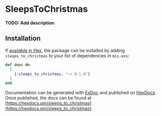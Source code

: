 # SleepsToChristmas

**TODO: Add description**

## Installation

If [available in Hex](https://hex.pm/docs/publish), the package can be installed
by adding `sleeps_to_christmas` to your list of dependencies in `mix.exs`:

```elixir
def deps do
  [
    {:sleeps_to_christmas, "~> 0.1.0"}
  ]
end
```

Documentation can be generated with [ExDoc](https://github.com/elixir-lang/ex_doc)
and published on [HexDocs](https://hexdocs.pm). Once published, the docs can
be found at [https://hexdocs.pm/sleeps_to_christmas](https://hexdocs.pm/sleeps_to_christmas).

